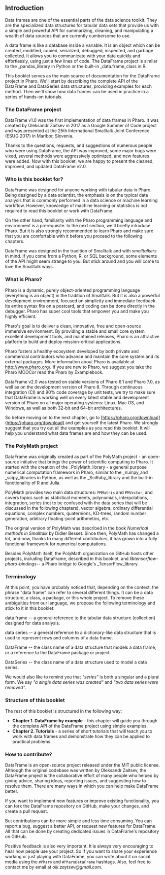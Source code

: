 ## IntroductionData frames are one of the essential parts of the data science toolkit. They are the specialized data structures for tabular data sets that provide us with a simple and powerful API for summarizing, cleaning, and manipulating a wealth of data sources that are currently cumbersome to use.A data frame is like a database inside a variable. It is an object which can be created, modified, copied, serialized, debugged, inspected, and garbage collected. It allows you to communicate with your data quickly and effortlessly, using just a few lines of code. The DataFrame project is similar to the _pandas_library in Python or the built-in _data.frame_class in R.This booklet serves as the main source of documentation for the DataFrame project in Pharo. We'll start by describing the complete API of the DataFrame and DataSeries data structures, providing examples for each method. Then we'll show how data frames can be used in practice in a series of hands-on tutorials.### The DataFrame projectDataFrame v1.0 was the first implementation of data frames in Pharo. It was created by Oleksandr Zaitsev in 2017 as a Google Summer of Code project and was presented at the 25th International Smalltalk Joint Conference \(ESUG 2017\) in Maribor, Slovenia.Thanks to the questions, requests, and suggestions of numerous people who were using DataFrame, the API was improved, some major bugs were vixed, several methods were aggressively optimized, and new features were added. Now with this booklet, we are happy to present the cleaned, improved, and updated DataFrame v2.0.### Who is this booklet for?DataFrame was designed for anyone working with tabular data in Pharo. Being designed by a data scientist, the emphasis is on the typical data analysis that is commonly performed in a data science or machine learning workflow. However, knowledge of machine learning or statistics is not required to read this booklet or work with DataFrame.On the other hand, familiarity with the Pharo programming language and environment is a prerequisite. In the next section, we'll briefly introduce Pharo. But it is also strongly recommended to learn Pharo and make sure that you are comfortable with it before you proceed to the following chapters.DataFrame was designed in the tradition of Smalltalk and with _smalltalkers_ in mind. If you come from a Python, R, or SQL background, some elements of the API might seem strange to you. But stick around and you will come to love the Smalltalk ways.### What is Pharo?Pharo is a dynamic, purely object-oriented programming language \(everything is an object\) in the tradition of Smalltalk. But it is also a powerful development environment, focused on simplicity and immediate feedback. Its entire syntax fits on a postcard, and coding can be done directly in the debugger. Pharo has super cool tools that empower you and make you highly efficient.Pharo's goal is to deliver a clean, innovative, free and open-source immersive environment. By providing a stable and small core system, excellent development tools, and maintained releases, Pharo is an attractive platform to build and deploy mission-critical applications.Pharo fosters a healthy ecosystem developed by both private and commercial contributors who advance and maintain the core system and its external packages. More information about Pharo is available at http://www.pharo.org/. If you are new to Pharo, we suggest you take the Pharo MOOCor read the Pharo by Examplebook.DataFrame v2.0 was tested on stable versions of Pharo 6.1 and Pharo 7.0, as well as on the development version of Pharo 8. Through continuous integration \(CI\) and 90% code coverage by unit tests, we try to make sure that DataFrame is working well on every latest stable and development version of Pharo on all major operating systems: Linux, Mac OS, and Windows, as well as both 32-bit and 64-bit architectures.So before moving on to the next chapter, go to [https://pharo.org/download](https://pharo.org/download) and get yourself the latest Pharo. We strongly suggest that you try out all the examples as you read this booklet. It will help you understand what data frames are and how they can be used.### The PolyMath projectDataFrame was originally created as part of the PolyMath project - an open-source initiative that brings the power of scientific computing to Pharo. It started with the creation of the _PolyMath_library - a general purpose numerical computation framework in Pharo, similar to the _numpy_and _scipy_libraries in Python, as well as the _SciRuby_library and the built-in functionality of R and Julia.PolyMath provides two main data structures: `PMMatrix` and `PMVector`, and covers topics such as statistical moments, polynomials, interpolations, integration, series \(not to be confused with the data series that will be discussed in the following chapters\), vector algebra, ordinary differential equations, complex numbers, quaternions, KD-trees, random number generation, arbitrary floating-point arithmetics, etc.The original version of PolyMath was described in the book _Numerical methods in Smalltalk_ by Didier Besset. Since then, PolyMath has changed a lot, and now, thanks to many different contributors, it has grown into a fully functional framework for numerical computations.Besides PolyMath itself, the PolyMath organization on GitHub hosts other projects, including DataFrame, described in this booklet, and _libtensorflow-pharo-bindings_-- a Pharo bridge to Google's _TensorFlow_library.### TerminologyAt this point, you have probably noticed that, depending on the context, the phrase "data frame" can refer to several different things. It can be a data structure, a class, a package, or this whole project. To remove these ambiguities from our language, we propose the following terminology and stick to it in this booklet:data frame-- a general reference to the tabular data structure \(collection\) designed for data analysis.data series-- a general reference to a dictionary-like data structure that is used to represent rows and columns of a data frame.DataFrame-- the class name of a data structure that models a data frame, or a reference to the DataFrame package or project.DataSeries-- the class name of a data structure used to model a data series.We would also like to remind you that _"series"_ is both a singular and a plural form. We say _"a single data series was created"_ and _"two data series were removed"_.### Structure of this bookletThe rest of this booklet is structured in the following way:- **Chapter 1. DataFrame by example** - this chapter will guide you through the complete API of the DataFrame project using simple examples.- **Chapter 2. Tutorials** - a series of short tutorials that will teach you to work with data frames and demonstrate how they can be applied to practical problems.### How to contribute?DataFrame is an open-source project released under the MIT public license. Although the original codebase was written by Oleksandr Zaitsev, the DataFrame project is the collaborative effort of many people who helped by giving advice, sharing ideas, reporting issues, and suggesting how to resolve them. There are many ways in which you can help make DataFrame better.If you want to implement new features or improve existing functionality, you can fork the DataFrame repository on GitHub, make your changes, and create a pull request.But contributions can be more simple and less time consuming. You can report a bug, suggest a better API, or request new features for DataFrame. All that can be done by creating dedicated issues in DataFrame's repository on GitHub.Positive feedback is also very important. It is always very encouraging to hear how people use your project. So if you want to share your experience working or just playing with DataFrame, you can write about it on social media using the `#Pharo` and `#PharoDataFrame` hashtags. Also, feel free to contact me by email at _olk.zaytsev@gmail.com_.